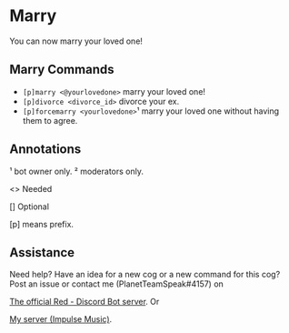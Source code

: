# Marry
You can now marry your loved one!

## Marry Commands
- `[p]marry <@yourlovedone>` marry your loved one!
- `[p]divorce <divorce_id>` divorce your ex.
- `[p]forcemarry <yourlovedone>`¹ marry your loved one without having them to agree.

## Annotations
¹ bot owner only.
² moderators only.

<> Needed

[] Optional

[p] means prefix.

## Assistance
Need help? Have an idea for a new cog or a new command for this cog?
Post an issue or contact me (PlanetTeamSpeak#4157) on 

[The official Red - Discord Bot server](https://discord.gg/geqnqEP). Or

[My server (Impulse Music)](https://discord.gg/tzsmCyk).

